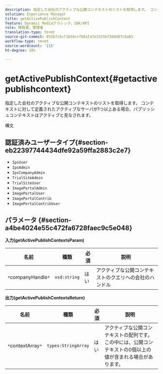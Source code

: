 ```yaml
---
description: 指定した会社のアクティブな公開コンテキストのリストを取得します。 コンテキストに対して定義されたアクティブなサーバが1つ以上ある場合、パブリッシュコンテキストはアクティブと見なされます。
solution: Experience Manager
title: getActivePublishContext
feature: Dynamic Mediaクラシック，SDK/API
role: 開発者，管理者
translation-type: tm+mt
source-git-commit: 052bfcbcf1bd4ccf60afa7e3325bf58dd07cba85
workflow-type: tm+mt
source-wordcount: '115'
ht-degree: 10%

---
```



# getActivePublishContext{#getactivepublishcontext}

指定した会社のアクティブな公開コンテキストのリストを取得します。 コンテキストに対して定義されたアクティブなサーバが1つ以上ある場合、パブリッシュコンテキストはアクティブと見なされます。

構文

## 認証済みユーザータイプ{#section-eb22397744434dfe92a59ffa2883c2e7}

* `IpsUser`
* `IpsAdmin`
* `IpsCompanyAdmin`
* `TrialSiteAdmin`
* `TrialSiteUser`
* `ImagePortalAdmin`
* `ImagePortalUser`
* `ImagePortalContrib`
* `ImagePortalContribUser`

## パラメータ {#section-a4be4024e55c472fa6728faec9c5e048}

**入力(getActivePublishContextsParam)**

| 名前 | 種類 | 必須 | 説明 |
|---|---|---|---|
| `*`companyHandle`*` | `xsd:string` | はい | アクティブな公開コンテキストのクエリへの会社のハンドル |

**出力(getActivePublishContextsReturn)**

| 名前 | 種類 | 必須 | 説明 |
|---|---|---|---|
| `*`contextArray`*` | `types:StringArray` | はい | アクティブな公開コンテキストの配列です。この中には、公開コンテキストの0個以上の値が含まれる場合があります。 |

